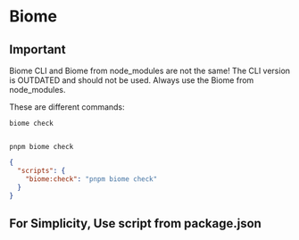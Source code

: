 # Biome

## Important

Biome CLI and Biome from node_modules are not the same! The CLI version is OUTDATED and should not be used. Always use the Biome from node_modules.

These are different commands:

```shell
biome check


pnpm biome check

```

```package.json
{
  "scripts": {
    "biome:check": "pnpm biome check"
  }
}
```

## For Simplicity, Use script from package.json
